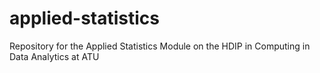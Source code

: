 # applied-statistics
Repository for the Applied Statistics Module on the HDIP in Computing in Data Analytics at ATU
